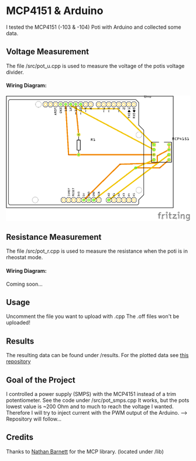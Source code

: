 # MCP4151 & Arduino

I tested the MCP4151 (-103 & -104) Poti with Arduino and collected some data.

## Voltage Measurement

The file /src/pot_u.cpp is used to measure the voltage of the potis voltage divider. 

#### Wiring Diagram:

![Circuit Diagram](MCP4151-U-Messung_Leiterplatte.png)

## Resistance Measurement

The file /src/pot_r.cpp is used to measure the resistance when the poti is in rheostat mode.

#### Wiring Diagram:

Coming soon...

## Usage

Uncomment the file you want to upload with .cpp
The .off files won't be uploaded!

## Results

The resulting data can be found under /results.
For the plotted data see [this repository](https://github.com/PaulusElektrus/MA-Plots/tree/main/MCP4151)

## Goal of the Project

I controlled a power supply (SMPS) with the MCP4151 instead of a trim potentiometer.
See the code under /src/pot_smps.cpp
It works, but the pots lowest value is ~200 Ohm and to much to reach the voltage I wanted.
Therefore I will try to inject current with the PWM output of the Arduino. --> Repository will follow...

## Credits 

Thanks to [Nathan Barnett](https://github.com/nwb99/MCP4151) for the MCP library. (located under /lib)